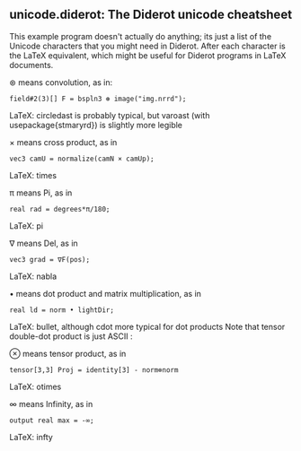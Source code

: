 ## unicode.diderot: The Diderot unicode cheatsheet

This example program doesn't actually do anything; its just a
list of the Unicode characters that you might need in Diderot.
After each character is the LaTeX equivalent, which might be
useful for Diderot programs in LaTeX documents.

⊛ means convolution, as in:

	field#2(3)[] F = bspln3 ⊛ image("img.nrrd");
LaTeX: circledast is probably typical, but
varoast (with usepackage{stmaryrd}) is slightly more legible

× means cross product, as in

	vec3 camU = normalize(camN × camUp);
LaTeX: times

π means Pi, as in

	real rad = degrees*π/180;
LaTeX: pi

∇ means Del, as in

	vec3 grad = ∇F(pos);
LaTeX: nabla

• means dot product and matrix multiplication, as in

	real ld = norm • lightDir;
LaTeX: bullet, although cdot more typical for dot products
Note that tensor double-dot product is just ASCII :

⊗ means tensor product, as in

	tensor[3,3] Proj = identity[3] - norm⊗norm
LaTeX: otimes

∞ means Infinity, as in

	output real max = -∞;
LaTeX: infty


